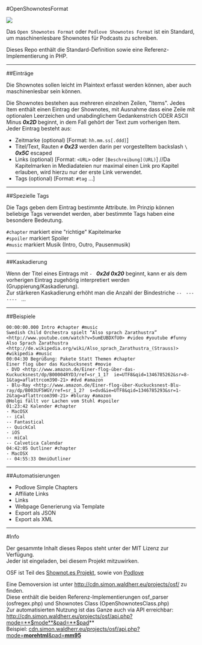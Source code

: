 #OpenShownotesFormat

<img src="http://cdn.simon.waldherr.eu/projects/osf/osf_file_icon.png">

Das ```Open Shownotes Format``` oder ```Podlove Shownotes Format``` ist ein Standard, um maschinenlesbare Shownotes für Podcasts zu schreiben.

Dieses Repo enthält die Standard-Definition sowie eine Referenz-Implementierung in PHP.

---

##Einträge

Die Shownotes sollen leicht im Plaintext erfasst werden können, aber auch maschinenlesbar sein können.

Die Shownotes bestehen aus mehreren einzelnen Zeilen, "Items". Jedes Item enthält einen Eintrag der Shownotes, mit Ausnahme  dass eine Zeile mit optionalen Leerzeichen und unabdinglichem Gedankenstrich ODER ASCII Minus ***0x2D*** beginnt, in dem Fall gehört der Text zum vorherigen Item. Jeder Eintrag besteht aus:

- Zeitmarke (optional) [Format: ```hh.mm.ss[.ddd]```]
- Titel/Text, Rauten ```#``` ***0x23*** werden darin per vorgestelltem backslash ```\``` ***0x5C*** escaped
- Links (optional) [Format: ```<URL>``` oder ```[Beschreibung](URL)```] //Da Kapitelmarken in Mediadateien nur maximal einen Link pro Kapitel erlauben, wird hierzu nur der erste Link verwendet.
- Tags (optional) [Format: ```#tag``` ...]

---

##Spezielle Tags

Die Tags geben dem Eintrag bestimmte Attribute. Im Prinzip können beliebige Tags verwendet werden, aber bestimmte Tags haben eine besondere Bedeutung.

```#chapter``` markiert eine "richtige" Kapitelmarke   
```#spoiler``` markiert Spoiler   
```#music``` markiert Musik (Intro, Outro, Pausenmusik)   

---

##Kaskadierung

Wenn der Titel eines Eintrags mit ```- ``` ***0x2d 0x20*** beginnt, kann er als dem vorherigen Eintrag zugehörig interpretiert werden (Gruppierung/Kaskadierung).  
Zur stärkeren Kaskadierung erhöht man die Anzahl der Bindestriche ```-- ``` ```--- ``` ```---- ``` ...

---

##Beispiele

```00:00:00.000 Intro #chapter #music```  
```Swedish Child Orchestra spielt “Also sprach Zarathustra” <http://www.youtube.com/watch?v=5umEUBDXfU0> #video #youtube #funny```  
```Also Sprach Zarathustra <http://de.wikipedia.org/wiki/Also_sprach_Zarathustra_(Strauss)> #wikipedia #music```  
```00:04:30 Begrüßung: Pakete Statt Themen #chapter```  
```Einer flog über das Kuckucksnest #movie```  
```- DVD <http://www.amazon.de/Einer-flog-über-das-Kuckucksnest/dp/B00004RYD3/ref=sr_1_1?  ie=UTF8&qid=1346785262&sr=8-1&tag=aflattrcom390-21> #dvd #amazon```  
```- Blu-Ray <http://www.amazon.de/Einer-flog-über-Kuckucksnest-Blu-ray/dp/B003UF5WGY/ref=sr_1_2?  s=dvd&ie=UTF8&qid=1346785293&sr=1-2&tag=aflattrcom390-21> #bluray #amazon```  
```@Holgi fällt vor Lachen vom Stuhl #spoiler```  
```01:23:42 Kalender #chapter```  
```- MacOSX```  
```-- iCal```  
```-- Fantastical```  
```-- QuickCal```  
```- iOS```  
```-- miCal```  
```-- Calvetica Calendar```  
```04:42:05 Outliner #chapter```  
```- MacOSX```  
```-- 04:55:33 OmniOutliner```  

---

##Automatisierungen

- Podlove Simple Chapters
- Affiliate Links
- Links
- Webpage Generierung via Template
- Export als JSON
- Export als XML

---

#Info

Der gesammte Inhalt dieses Repos steht unter der MIT Lizenz zur Verfügung.  
Jeder ist eingeladen, bei diesem Projekt mitzuwirken.

OSF ist Teil des [Shownot.es Projekt](http://shownot.es/), sowie von [Podlove](http://podlove.org/)

Eine Demoversion ist unter <http://cdn.simon.waldherr.eu/projects/osf/> zu finden.  
Diese enthält die beiden Referenz-Implementierungen osf_parser (osfregex.php) und Shownotes Class (OpenShownotesClass.php)  
Zur automatisierten Nutzung ist das Ganze auch via API erreichbar: http://cdn.simon.waldherr.eu/projects/osf/api.php?mode=**$mode**&pad=**$pad**  
Beispiel: [cdn.simon.waldherr.eu/projects/osf/api.php?mode=**morehtml**&pad=**mm95**](http://cdn.simon.waldherr.eu/projects/osf/api.php?mode=morehtml&pad=mm95)  

